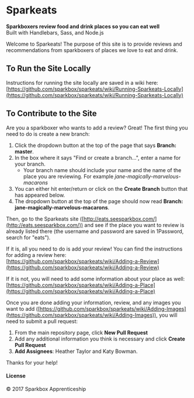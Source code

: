 # Sparkeats
**Sparkboxers review food and drink places so you can eat well**  
Built with Handlebars, Sass, and Node.js

Welcome to Sparkeats! The purpose of this site is to provide reviews and recommendations from sparkboxers of places we love to eat and drink.

## To Run the Site Locally
Instructions for running the site locally are saved in a wiki here: [https://github.com/sparkbox/sparkeats/wiki/Running-Sparkeats-Locally](https://github.com/sparkbox/sparkeats/wiki/Running-Sparkeats-Locally)

## To Contribute to the Site
Are you a sparkboxer who wants to add a review? Great! The first thing you need to do is create a new branch:
1. Click the dropdown button at the top of the page that says **Branch: master**.
2. In the box where it says "Find or create a branch...", enter a name for your branch.
    * Your branch name should include your name and the name of the place you are reviewing. For example *jane-magically-marvelous-macarons*
3. You can either hit enter/return or click on the **Create Branch** button that has appeared below.
4. The dropdown button at the top of the page should now read **Branch: jane-magically-marvelous-macarons**.

Then, go to the Sparkeats site ([http://eats.seesparkbox.com/](http://eats.seesparkbox.com/)) and see if the place you want to review is already listed there (the username and password are saved in 1Password, search for "eats").

If it is, all you need to do is add your review! You can find the instructions for adding a review here: [https://github.com/sparkbox/sparkeats/wiki/Adding-a-Review](https://github.com/sparkbox/sparkeats/wiki/Adding-a-Review)

If it is not, you will need to add some information about your place as well: [https://github.com/sparkbox/sparkeats/wiki/Adding-a-Place](https://github.com/sparkbox/sparkeats/wiki/Adding-a-Place)

Once you are done adding your information, review, and any images you want to add ([https://github.com/sparkbox/sparkeats/wiki/Adding-Images](https://github.com/sparkbox/sparkeats/wiki/Adding-Images)), you will need to submit a pull request:
1. From the main repository page, click **New Pull Request**
2. Add any additional information you think is necessary and click **Create Pull Request**
3. **Add Assignees**: Heather Taylor and Katy Bowman.

Thanks for your help!

#### License
&copy; 2017 Sparkbox Apprenticeship
